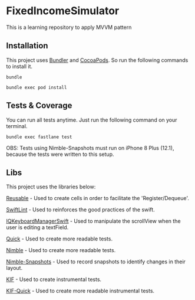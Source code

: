 # FixedIncomeSimulator

This is a learning repository to apply MVVM pattern

## Installation

This project uses [Bundler](http://bundler.io) and [CocoaPods](https://cocoapods.org). So run the following commands to install it.

`bundle`

`bundle exec pod install`

## Tests & Coverage

You can run all tests anytime. Just run the following command on your terminal.

`bundle exec fastlane test`

OBS: Tests using Nimble-Snapshots must run on iPhone 8 Plus (12.1), because the tests were written to this setup.

## Libs

This project uses the libraries below:

[Reusable](https://github.com/AliSoftware/Reusable) - Used to create cells in order to facilitate the 'Register/Dequeue'.

[SwiftLint](https://github.com/realm/SwiftLint) - Used to reinforces the good practices of the swift.

[IQKeyboardManagerSwift](https://github.com/hackiftekhar/IQKeyboardManager) - Used to manipulate the scrollView when the user is editing a textField.

[Quick](https://github.com/Quick/Quick) - Used to create more readable tests.

[Nimble](https://github.com/Quick/Nimble) - Used to create more readable tests.

[Nimble-Snapshots](https://github.com/ashfurrow/Nimble-Snapshots) - Used to record snapshots to identify changes in their layout.

[KIF](https://github.com/kif-framework/KIF) - Used to create instrumental tests.

[KIF-Quick](https://github.com/doordash/KIF-Quick) - Used to create more readable instrumental tests.
